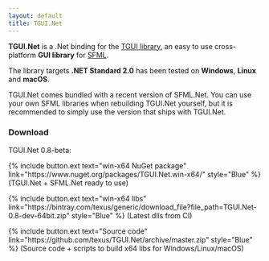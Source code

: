 ```yaml
---
layout: default
title: TGUI.Net
---
```


<b>TGUI.Net</b> is a .Net binding for the [TGUI library](https://tgui.eu), an easy to use cross-platform <b>GUI library</b> for [SFML](https://www.sfml-dev.org/).

The library targets <b>.NET Standard 2.0</b> has been tested on <b>Windows</b>, <b>Linux</b> and <b>macOS</b>.

TGUI.Net comes bundled with a recent version of SFML.Net. You can use your own SFML libraries when rebuilding TGUI.Net yourself, but it is recommended to simply use the version that ships with TGUI.Net.


### Download

TGUI.Net 0.8-beta:

<p>{% include button.ext text="win-x64 NuGet package" link="https://www.nuget.org/packages/TGUI.Net.win-x64/" style="Blue" %} (TGUI.Net + SFML.Net ready to use)</p>
<p>{% include button.ext text="win-x64 libs" link="https://bintray.com/texus/generic/download_file?file_path=TGUI.Net-0.8-dev-64bit.zip" style="Blue" %} (Latest dlls from CI)</p>
<p>{% include button.ext text="Source code" link="https://github.com/texus/TGUI.Net/archive/master.zip" style="Blue" %} (Source code + scripts to build x64 libs for Windows/Linux/macOS)</p>
